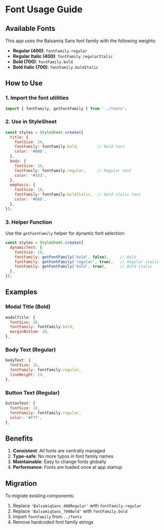 # Font Usage Guide

## Available Fonts

This app uses the Balsamiq Sans font family with the following weights:

- **Regular (400)**: `fontFamily.regular`
- **Regular Italic (400)**: `fontFamily.regularItalic`
- **Bold (700)**: `fontFamily.bold`
- **Bold Italic (700)**: `fontFamily.boldItalic`

## How to Use

### 1. Import the font utilities

```javascript
import { fontFamily, getFontFamily } from '../fonts';
```

### 2. Use in StyleSheet

```javascript
const styles = StyleSheet.create({
  title: {
    fontSize: 24,
    fontFamily: fontFamily.bold,        // Bold text
    color: '#000',
  },
  body: {
    fontSize: 16,
    fontFamily: fontFamily.regular,     // Regular text
    color: '#333',
  },
  emphasis: {
    fontSize: 18,
    fontFamily: fontFamily.boldItalic,  // Bold italic text
    color: '#666',
  },
});
```

### 3. Helper Function

Use the `getFontFamily` helper for dynamic font selection:

```javascript
const styles = StyleSheet.create({
  dynamicText: {
    fontSize: 16,
    fontFamily: getFontFamily('bold', false),     // Bold
    fontFamily: getFontFamily('regular', true),   // Regular italic
    fontFamily: getFontFamily('bold', true),      // Bold italic
  },
});
```

## Examples

### Modal Title (Bold)
```javascript
modalTitle: {
  fontSize: 20,
  fontFamily: fontFamily.bold,
  marginBottom: 10,
},
```

### Body Text (Regular)
```javascript
bodyText: {
  fontSize: 16,
  fontFamily: fontFamily.regular,
  lineHeight: 24,
},
```

### Button Text (Regular)
```javascript
buttonText: {
  fontSize: 18,
  fontFamily: fontFamily.regular,
  color: '#fff',
},
```

## Benefits

1. **Consistent**: All fonts are centrally managed
2. **Type-safe**: No more typos in font family names
3. **Maintainable**: Easy to change fonts globally
4. **Performance**: Fonts are loaded once at app startup

## Migration

To migrate existing components:

1. Replace `'BalsamiqSans_400Regular'` with `fontFamily.regular`
2. Replace `'BalsamiqSans_700Bold'` with `fontFamily.bold`
3. Import `fontFamily` from `../fonts`
4. Remove hardcoded font family strings
